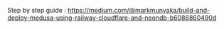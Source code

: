 Step by step guide : https://medium.com/@markmunyaka/build-and-deploy-medusa-using-railway-cloudflare-and-neondb-b6086860490d
